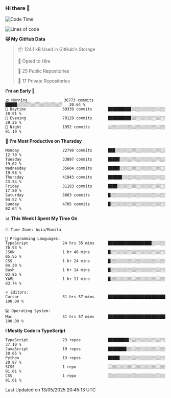 ### Hi there 👋

<!--START_SECTION:waka-->
![Code Time](http://img.shields.io/badge/Code%20Time-1%2C735%20hrs%2011%20mins-blue)

![Lines of code](https://img.shields.io/badge/From%20Hello%20World%20I%27ve%20Written-66.6%20million%20lines%20of%20code-blue)

**🐱 My GitHub Data** 

> 📦 124.1 kB Used in GitHub's Storage 
 > 
> 💼 Opted to Hire
 > 
> 📜 25 Public Repositories 
 > 
> 🔑 17 Private Repositories 
 > 
**I'm an Early 🐤** 

```text
🌞 Morning                36773 commits       █████░░░░░░░░░░░░░░░░░░░░   20.64 % 
🌆 Daytime                69339 commits       ██████████░░░░░░░░░░░░░░░   38.91 % 
🌃 Evening                70129 commits       ██████████░░░░░░░░░░░░░░░   39.36 % 
🌙 Night                  1952 commits        ░░░░░░░░░░░░░░░░░░░░░░░░░   01.10 % 
```
📅 **I'm Most Productive on Thursday** 

```text
Monday                   22798 commits       ███░░░░░░░░░░░░░░░░░░░░░░   12.79 % 
Tuesday                  33897 commits       █████░░░░░░░░░░░░░░░░░░░░   19.02 % 
Wednesday                35604 commits       █████░░░░░░░░░░░░░░░░░░░░   19.98 % 
Thursday                 41943 commits       ██████░░░░░░░░░░░░░░░░░░░   23.54 % 
Friday                   31183 commits       ████░░░░░░░░░░░░░░░░░░░░░   17.50 % 
Saturday                 8063 commits        █░░░░░░░░░░░░░░░░░░░░░░░░   04.52 % 
Sunday                   4705 commits        █░░░░░░░░░░░░░░░░░░░░░░░░   02.64 % 
```


📊 **This Week I Spent My Time On** 

```text
🕑︎ Time Zone: Asia/Manila

💬 Programming Languages: 
TypeScript               24 hrs 35 mins      ███████████████████░░░░░░   76.93 % 
JSON                     1 hr 46 mins        █░░░░░░░░░░░░░░░░░░░░░░░░   05.55 % 
CSS                      1 hr 24 mins        █░░░░░░░░░░░░░░░░░░░░░░░░   04.39 % 
Bash                     1 hr 14 mins        █░░░░░░░░░░░░░░░░░░░░░░░░   03.86 % 
YAML                     1 hr 11 mins        █░░░░░░░░░░░░░░░░░░░░░░░░   03.74 % 

🔥 Editors: 
Cursor                   31 hrs 57 mins      █████████████████████████   100.00 % 

💻 Operating System: 
Mac                      31 hrs 57 mins      █████████████████████████   100.00 % 
```

**I Mostly Code in TypeScript** 

```text
TypeScript               23 repos            █████████░░░░░░░░░░░░░░░░   37.10 % 
JavaScript               19 repos            ████████░░░░░░░░░░░░░░░░░   30.65 % 
Python                   13 repos            █████░░░░░░░░░░░░░░░░░░░░   20.97 % 
SCSS                     1 repo              ░░░░░░░░░░░░░░░░░░░░░░░░░   01.61 % 
CSS                      1 repo              ░░░░░░░░░░░░░░░░░░░░░░░░░   01.61 % 
```




 Last Updated on 13/05/2025 20:45:13 UTC
<!--END_SECTION:waka-->
